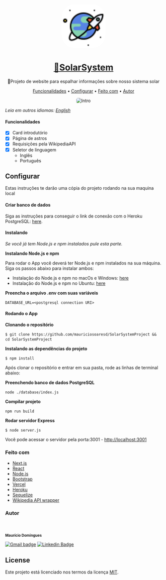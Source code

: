 
<h1 align="center">
<a href="https://solar-system-project.vercel.app/">
  <img style="border-radius: 40px; height: 140px"alt="Solar System Project" title="Solar System Project" src="./public/imgs/logo.png" />
  </a>
</h1>

<h1 align="center">
    <a href="https://solar-system-project.vercel.app/">🔗SolarSystem</a>
</h1>

<p align="center">🚀Projeto de website para espalhar informações sobre nosso sistema solar</p>

<p align="center">
 <a href="#funcionalidades">Funcionalidades</a> •
 <a href="#configurar">Configurar</a> • 
 <a href="#feito-com">Feito com</a> • 
 <a href="#autor">Autor</a>
</p>

<!-- MUDAR -->
<p align="center">
    <img width="250" style="border-radius: 5px" height="450" src="./README/mobile.gif" alt="Intro">
</p>

*Leia em outros idiomas: [English](README.md)*

#### Funcionalidades

- [x] Card introdutório
- [x] Página de astros
- [x] Requisições pela WikipediaAPI
- [x] Seletor de linguagem
    - Inglês
    - Português


## Configurar

Estas instruções te darão uma cópia do projeto rodando na sua maquina local 

#### Criar banco de dados

Siga as instruções para conseguir o link de conexão com o Heroku PostgreSQL: [here](https://devcenter.heroku.com/articles/heroku-postgresql).


#### Instalando

 *Se você já tem Node.js e npm instalados pule esta parte.*


**Instalando Node.js e npm**

Para rodar o App você deverá ter Node.js e npm instalados na sua máquina. Siga os passos abaixo para instalar ambos:

 * Instalação do Node.js e npm no macOs e Windows: [here](https://nodejs.org/pt-br/download/)
 * Instalação do Node.js e npm no Ubuntu: [here](https://www.digitalocean.com/community/tutorials/how-to-install-node-js-on-ubuntu-20-04-pt)

 **Preencha o arquivo .env com suas variáveis**
```
DATABASE_URL=<postgresql connection URI>
```


#### Rodando o App

**Clonando o repositório**
```
$ git clone https://github.com/mauriciosoaresd/SolarSystemProject && cd SolarSystemProject
```

**Instalando as dependências do projeto**
```
$ npm install
```

Após clonar o repositório e entrar em sua pasta, rode as linhas de terminal abaixo: 

**Preenchendo banco de dados PostgreSQL**
```
node ./database/index.js
```

**Compilar projeto**
```
npm run build
```

**Rodar servidor Express**
```
$ node server.js
```
Você pode acessar o servidor pela porta:3001 - <http://localhost:3001>

### Feito com

- [Next.js](https://nextjs.org/)
- [React](https://pt-br.reactjs.org/)
- [Node.js](https://nodejs.org/pt-br/)
- [Bootstrap](https://getbootstrap.com.br/)
- [Vercel](https://vercel.com/)
- [Heroku](https://www.heroku.com/)
- [Sequelize](https://sequelize.org/)
- [Wikipedia API wrapper](https://www.npmjs.com/package/wikipedia)


### Autor
 <img style="border-radius: 50%;" src="https://avatars.githubusercontent.com/u/55855981?v=4" width="100px;" alt=""/>

 <sub><b>Maurício Domingues</b></sub>

 [![Gmail badge](https://img.shields.io/badge/-mauriciosoaresd@gmail.com-D14836?style=flat-square&logo=gmail&logoColor=white&link=mailto:mauriciosoaresd@gmail.com)](mailto:mauriciosoaresd@gmail.com) [![Linkedin Badge](https://img.shields.io/badge/-Maurício-blue?style=flat-square&logo=Linkedin&logoColor=white&link=https://www.linkedin.com/in/mauriciosdomingues/)](https://www.linkedin.com/in/mauriciosdomingues/) 



## License

Este projeto está licenciado nos termos da licença [MIT](./LICENSE).